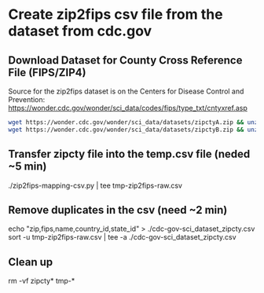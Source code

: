 # Create zip2fips csv file from the dataset from cdc.gov

## Download Dataset for County Cross Reference File (FIPS/ZIP4)
Source for the zip2fips dataset is on the Centers for Disease Control and Prevention: 
https://wonder.cdc.gov/wonder/sci_data/codes/fips/type_txt/cntyxref.asp
```bash
wget https://wonder.cdc.gov/wonder/sci_data/datasets/zipctyA.zip && unzip zipctyA.zip; \
wget https://wonder.cdc.gov/wonder/sci_data/datasets/zipctyB.zip && unzip zipctyB.zip
```

## Transfer zipcty file into the temp.csv file (neded ~5 min)
./zip2fips-mapping-csv.py | tee tmp-zip2fips-raw.csv

## Remove duplicates in the csv (need  ~2 min)
echo "zip,fips,name,country_id,state_id" > ./cdc-gov-sci_dataset_zipcty.csv
sort -u tmp-zip2fips-raw.csv | tee -a ./cdc-gov-sci_dataset_zipcty.csv


## Clean up
rm -vf zipcty* tmp-*
